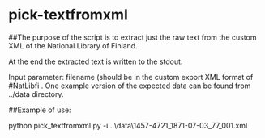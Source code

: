 # pick-textfromxml

##The purpose of the script is to extract just the raw text from the custom XML of the National Library of Finland.

At the end the extracted text is written to the stdout.

Input parameter: filename  (should be in the custom export XML format of #NatLibfi .
One example version of the expected data can be found from ../data directory.

##Example of use:

python pick_textfromxml.py -i ..\data\1457-4721_1871-07-03_77_001.xml 
